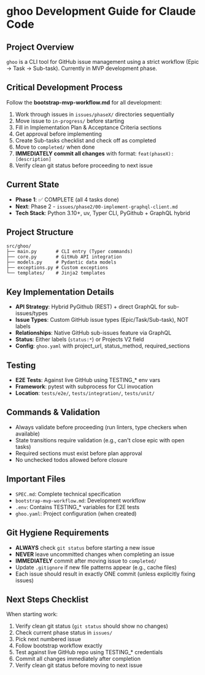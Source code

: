 # ghoo Development Guide for Claude Code

## Project Overview
`ghoo` is a CLI tool for GitHub issue management using a strict workflow (Epic → Task → Sub-task). Currently in MVP development phase.

## Critical Development Process
Follow the **bootstrap-mvp-workflow.md** for all development:
1. Work through issues in `issues/phaseX/` directories sequentially
2. Move issue to `in-progress/` before starting
3. Fill in Implementation Plan & Acceptance Criteria sections
4. Get approval before implementing
5. Create Sub-tasks checklist and check off as completed
6. Move to `completed/` when done
7. **IMMEDIATELY commit all changes** with format: `feat(phaseX): [description]`
8. Verify clean git status before proceeding to next issue

## Current State
- **Phase 1**: ✅ COMPLETE (all 4 tasks done)
- **Next**: Phase 2 - `issues/phase2/00-implement-graphql-client.md`
- **Tech Stack**: Python 3.10+, uv, Typer CLI, PyGithub + GraphQL hybrid

## Project Structure
```
src/ghoo/
├── main.py       # CLI entry (Typer commands)
├── core.py       # GitHub API integration  
├── models.py     # Pydantic data models
├── exceptions.py # Custom exceptions
└── templates/    # Jinja2 templates
```

## Key Implementation Details
- **API Strategy**: Hybrid PyGithub (REST) + direct GraphQL for sub-issues/types
- **Issue Types**: Custom GitHub issue types (Epic/Task/Sub-task), NOT labels
- **Relationships**: Native GitHub sub-issues feature via GraphQL
- **Status**: Either labels (`status:*`) or Projects V2 field
- **Config**: `ghoo.yaml` with project_url, status_method, required_sections

## Testing
- **E2E Tests**: Against live GitHub using TESTING_* env vars
- **Framework**: pytest with subprocess for CLI invocation
- **Location**: `tests/e2e/`, `tests/integration/`, `tests/unit/`

## Commands & Validation
- Always validate before proceeding (run linters, type checkers when available)
- State transitions require validation (e.g., can't close epic with open tasks)
- Required sections must exist before plan approval
- No unchecked todos allowed before closure

## Important Files
- `SPEC.md`: Complete technical specification
- `bootstrap-mvp-workflow.md`: Development workflow
- `.env`: Contains TESTING_* variables for E2E tests
- `ghoo.yaml`: Project configuration (when created)

## Git Hygiene Requirements
- **ALWAYS** check `git status` before starting a new issue
- **NEVER** leave uncommitted changes when completing an issue
- **IMMEDIATELY** commit after moving issue to `completed/`
- Update `.gitignore` if new file patterns appear (e.g., cache files)
- Each issue should result in exactly ONE commit (unless explicitly fixing issues)

## Next Steps Checklist
When starting work:
1. Verify clean git status (`git status` should show no changes)
2. Check current phase status in `issues/`
3. Pick next numbered issue
4. Follow bootstrap workflow exactly
5. Test against live GitHub repo using TESTING_* credentials
6. Commit all changes immediately after completion
7. Verify clean git status before moving to next issue